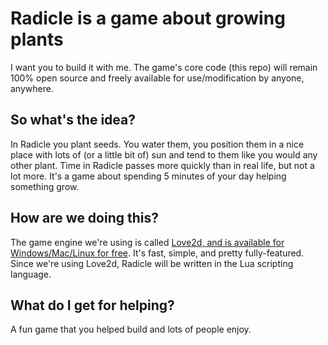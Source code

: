 Radicle is a game about growing plants
======================================

I want you to build it with me. The game's core code (this repo) will remain 100% open source and freely available for use/modification by anyone, anywhere.

So what's the idea?
-------------------

In Radicle you plant seeds. You water them, you position them in a nice place with lots of (or a little bit of) sun and tend to them like you would any other plant. Time in Radicle passes more quickly than in real life, but not a lot more. It's a game about spending 5 minutes of your day helping something grow.

How are we doing this?
----------------------

The game engine we're using is called [Love2d, and is available for Windows/Mac/Linux for free][love2d]. It's fast, simple, and pretty fully-featured. Since we're using Love2d, Radicle will be written in the Lua scripting language.

[love2d]: https://love2d.org/ "Love2d"

What do I get for helping?
--------------------------

A fun game that you helped build and lots of people enjoy.